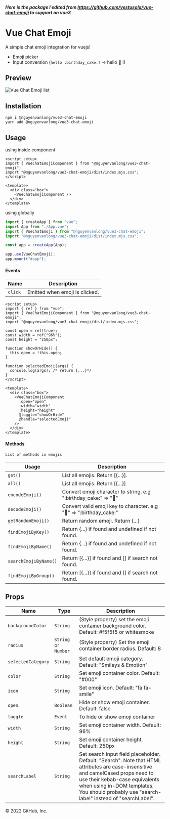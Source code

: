 ##### Here is the package I edited from https://github.com/vestusola/vue-chat-emoji to support on vue3

# Vue Chat Emoji

<!-- [![npm (scoped)](https://img.shields.io/npm/v/vue-chat-emoji.svg)](https://www.npmjs.com/package/vue-chat-emoji)
[![npm (scoped)](https://img.shields.io/badge/npm-vue--chat--emoji-brightgreen.svg)](https://www.npmjs.com/package/@nguyenvanlong/vue3-chat-emoji) -->

A simple chat emoji integration for vuejs!

- Emoji picker
- Input conversion (`hello :birthday_cake:!` => hello 🎂 !)

## Preview

![Vue Chat Emoji list](https://github.com/nguyenvanlongweb/vue3-chat-emoji/blob/master/public/demo.png?raw=true "Vue Chat Emoji list")

## Installation

```
npm i @nguyenvanlong/vue3-chat-emoji
yarn add @nguyenvanlong/vue3-chat-emoji
```

## Usage

using inside component

```vue
<script setup>
import { VueChatEmojiComponent } from "@nguyenvanlong/vue3-chat-emoji";
import "@nguyenvanlong/vue3-chat-emoji/dist/index.mjs.css";
</script>

<template>
  <div class="box">
    <VueChatEmojiComponent />
  </div>
</template>
```

using globally

```js
import { createApp } from "vue";
import App from "./App.vue";
import { VueChatEmoji } from "@nguyenvanlong/vue3-chat-emoji";
import "@nguyenvanlong/vue3-chat-emoji/dist/index.mjs.css";

const app = createApp(App);

app.use(VueChatEmoji);
app.mount("#app");
```

#### Events

| Name    | Description                    |
| ------- | ------------------------------ |
| `click` | Emitted when emoji is clicked. |

```vue
<script setup>
import { ref } from "vue";
import { VueChatEmojiComponent } from "@nguyenvanlong/vue3-chat-emoji";
import "@nguyenvanlong/vue3-chat-emoji/dist/index.mjs.css";

const open = ref(true);
const width = ref("96%");
const height = "250px";

function showOrHide() {
  this.open = !this.open;
}

function selectedEmoji(args) {
  console.log(args); /* return {...}*/
}
</script>

<template>
  <div class="box">
    <VueChatEmojiComponent
      :open="open"
      :width="width"
      :height="height"
      @toggle="showOrHide"
      @handle="selectedEmoji"
    />
  </div>
</template>
```

#### Methods

```
List of methods in emojis
```

| Usage                 | Description                                                         |
| --------------------- | ------------------------------------------------------------------- |
| `get()`               | List all emojis. Return [{...}].                                    |
| `all()`               | List all emojis. Return [{...}]                                     |
| `encodeEmoji()`       | Convert emoji character to string. e.g ":birthday_cake:" => "🎂"    |
| `decodeEmoji()`       | Convert valid emoji key to character. e.g "🎂" => ":birthday_cake:" |
| `getRandomEmoji()`    | Return random emoji. Return {...}                                   |
| `findEmojiByKey()`    | Return {...} if found and undefined if not found.                   |
| `findEmojiByName()`   | Return {...} if found and undefined if not found.                   |
| `searchEmojiByName()` | Return [{...}] if found and [] if search not found.                 |
| `findEmojiByGroup()`  | Return [{...}] if found and [] if search not found.                 |

## Props

| Name               | Type                 | Description                                                                                                                                                                                                                                                       |
| ------------------ | -------------------- | ----------------------------------------------------------------------------------------------------------------------------------------------------------------------------------------------------------------------------------------------------------------- |
| `backgroundColor`  | `String`             | (Style property) set the emoji container background color. Default: #f5f5f5 or whitesmoke                                                                                                                                                                         |
| `radius`           | `String` or `Number` | (Style property) Set the emoji container border radius. Default: 8                                                                                                                                                                                                |
| `selectedCategory` | `String`             | Set default emoji category. Default: "Smileys & Emotion"                                                                                                                                                                                                          |
| `color`            | `String`             | Set emoji container color. Default: "#000"                                                                                                                                                                                                                        |
| `icon`             | `String`             | Set emoji icon. Default: "fa fa-smile"                                                                                                                                                                                                                            |
| `open`             | `Boolean`            | Hide or show emoji container. Default: false                                                                                                                                                                                                                      |
| `toggle`           | `Event`              | To hide or show emoji container                                                                                                                                                                                                                                   |
| `width`            | `String`             | Set emoji container width. Default: 96%                                                                                                                                                                                                                           |
| `height`           | `String`             | Set emoji container height. Default: 250px                                                                                                                                                                                                                        |
| `searchLabel`      | `String`             | Set search input field placeholder. Default: "Search". Note that HTML attributes are case-insensitive and camelCased props need to use their kebab-case equivalents when using in-DOM templates. You should probably use "search-label" instead of "searchLabel". |

© 2022 GitHub, Inc.
